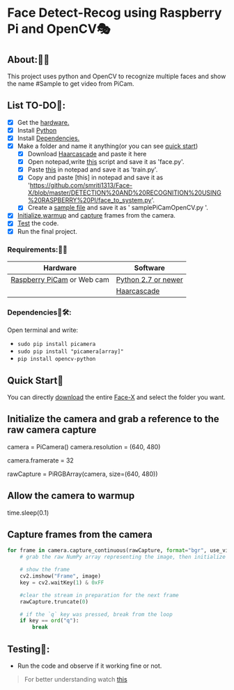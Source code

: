 # Face Detect-Recog using Raspberry Pi and OpenCV🎭

## About:🤔💭

This project uses python and OpenCV to recognize multiple faces and show the name #Sample to get video from PiCam.

## List TO-DO📄:

- [x] Get the [hardware.](https://github.com/smriti1313/Face-X/tree/master/DETECTION%20AND%20RECOGNITION%20USING%20RASPBERRY%20PI#requirements)
- [x] Install [Python](https://www.howtogeek.com/197947/how-to-install-python-on-windows/)
- [x] Install [Dependencies.](https://github.com/smriti1313/Face-X/tree/master/DETECTION%20AND%20RECOGNITION%20USING%20RASPBERRY%20PI#dependencies)
- [x] Make a folder and name it anything(or you can see [quick start](https://github.com/smriti1313/Face-X/tree/master/DETECTION%20AND%20RECOGNITION%20USING%20RASPBERRY%20PI#quick-start))
    - [x] Download [Haarcascade](https://github.com/opencv/opencv/blob/master/data/haarcascades/haarcascade_frontalface_default.xml) and paste it here
    - [x] Open notepad,write [this](https://github.com/smriti1313/Face-X/blob/master/DETECTION%20AND%20RECOGNITION%20USING%20RASPBERRY%20PI/face.py) script and save it as 'face.py'.
    - [x] Paste [this](https://github.com/smriti1313/Face-X/blob/master/DETECTION%20AND%20RECOGNITION%20USING%20RASPBERRY%20PI/train.py) in notepad and save it as 'train.py'.
    - [x] Copy and paste [this] in notepad and save it as 'https://github.com/smriti1313/Face-X/blob/master/DETECTION%20AND%20RECOGNITION%20USING%20RASPBERRY%20PI/face_to_system.py'.
    - [x] Create a [sample file](https://github.com/smriti1313/Face-X/blob/master/DETECTION%20AND%20RECOGNITION%20USING%20RASPBERRY%20PI/samplePiCamOpenCV.py) and save it as '
samplePiCamOpenCV.py '.
- [x] [Initialize](https://github.com/smriti1313/Face-X/tree/master/DETECTION%20AND%20RECOGNITION%20USING%20RASPBERRY%20PI#initialize-the-camera-and-grab-a-reference-to-the-raw-camera-capture),[warmup](https://github.com/smriti1313/Face-X/tree/master/DETECTION%20AND%20RECOGNITION%20USING%20RASPBERRY%20PI#allow-the-camera-to-warmup) and [capture](https://github.com/smriti1313/Face-X/tree/master/DETECTION%20AND%20RECOGNITION%20USING%20RASPBERRY%20PI#capture-frames-from-the-camera) frames from the camera.
- [x] [Test](https://github.com/smriti1313/Face-X/blob/master/Tracking%20using%20python%20and%20arduino/README.md#testing) the code.
- [x] Run the final project.

### Requirements:🧱🧱

|Hardware|Software|
|----|-----|
|[Raspberry PiCam](https://www.raspberrypi.org/products/camera-module-v2/) or Web cam|[Python 2.7 or newer](https://www.howtogeek.com/197947/how-to-install-python-on-windows/)|
||[Haarcascade](https://github.com/opencv/opencv/blob/master/data/haarcascades/haarcascade_frontalface_default.xml)|


### Dependencies🔧🛠:
Open terminal and write:
* `sudo pip install picamera`
* `sudo pip install "picamera[array]"`
* `pip install opencv-python`


## Quick Start📘
You can directly [download](https://www.wikihow.com/Download-a-GitHub-Folder) the entire [Face-X](https://github.com/akshitagupta15june/Face-X) and select the folder you want. 

## Initialize the camera and grab a reference to the raw camera capture

camera = PiCamera() camera.resolution = (640, 480) 

camera.framerate = 32 

rawCapture = PiRGBArray(camera, size=(640, 480))

## Allow the camera to warmup

time.sleep(0.1)

## Capture frames from the camera
```py
for frame in camera.capture_continuous(rawCapture, format="bgr", use_video_port=True): 
    # grab the raw NumPy array representing the image, then initialize the timestamp and occupied/unoccupied text image = frame.array

    # show the frame
    cv2.imshow("Frame", image)
    key = cv2.waitKey(1) & 0xFF

    #clear the stream in preparation for the next frame
    rawCapture.truncate(0)

    # if the `q` key was pressed, break from the loop
    if key == ord("q"):
        break
```
## Testing🧰:

- Run the code and observe if it working fine or not.

>For better understanding watch [this](https://www.youtube.com/watch?v=Fggavxx-Kds)
